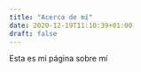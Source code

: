 ```yaml
---
title: "Acerca de mí"
date: 2020-12-19T11:10:39+01:00
draft: false
---
```


Esta es mi página sobre mí